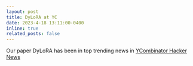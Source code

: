 ```yaml
---
layout: post
title: DyLoRA at YC
date: 2023-4-18 13:11:00-0400
inline: true
related_posts: false
---
```


Our paper DyLoRA has been in top trending news in <a href="https://news.ycombinator.com/item?id=35514228">YCombinator Hacker News</a>